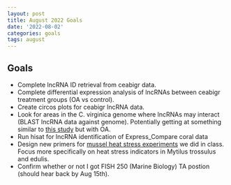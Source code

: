 ```yaml
---
layout: post
title: August 2022 Goals
date: '2022-08-02'
categories: goals
tags: august
---
```


## Goals

* Complete lncRNA ID retrieval from ceabigr data.
* Complete differential expression analysis of lncRNAs between ceabigr treatment groups (OA vs control).
* Create circos plots for ceabigr lncRNA data.
* Look for areas in the C. virginica genome where lncRNAs may interact (BLAST lncRNA data against genome). Potentially getting at something similar to [this study](https://link.springer.com/article/10.1007/s10126-022-10140-0) but with OA.
* Run hisat for lncRNA identification of Express_Compare coral data
* Design new primers for [mussel heat stress experiments](https://github.com/afcoyle/fish541_lab) we did in class. Focus more specifically on heat stress indicators in Mytilus trossulus and edulis.
* Confirm whether or not I got FISH 250 (Marine Biology) TA postion (should hear back by Aug 15th).
